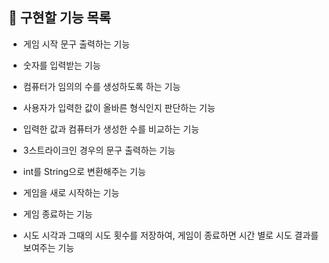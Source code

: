 ## 📝 구현할 기능 목록

- 게임 시작 문구 출력하는 기능
- 숫자를 입력받는 기능
- 컴퓨터가 임의의 수를 생성하도록 하는 기능
- 사용자가 입력한 값이 올바른 형식인지 판단하는 기능
- 입력한 값과 컴퓨터가 생성한 수를 비교하는 기능
- 3스트라이크인 경우의 문구 출력하는 기능
- int를 String으로 변환해주는 기능
- 게임을 새로 시작하는 기능
- 게임 종료하는 기능

- 시도 시각과 그때의 시도 횟수를 저장하여, 게임이 종료하면 시간 별로 시도 결과를 보여주는 기능